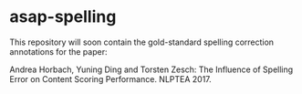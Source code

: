 # asap-spelling

This repository will soon contain the gold-standard spelling correction annotations for the paper:

Andrea Horbach, Yuning Ding and Torsten Zesch: 
The Influence of Spelling Error on Content Scoring Performance. NLPTEA 2017.
